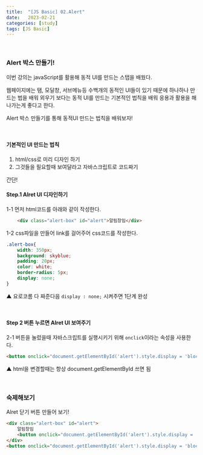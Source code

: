 ```yaml
---
title:  "[JS Basic] 02.Alert"
date:   2023-02-21
categories: [study]
tags: [JS Basic]
---
```

<br>

### Alert 박스 만들기!

이번 강의는 javaScript를 활용해 동적 UI를 만드는 스탭을 배웠다.

웹페이지에는 탬, 모달창, 서브메뉴등 수백개의 동적인 UI들이 있기 때문에 하나하나 만드는 법을 배워 외우기 보다는 동적 UI를 만드는 기본적인 법칙을 배워 응용과 활용을 해나가는게 좋다고 한다.

Alert 박스 만들기를 통해 동적UI 만드는 법칙을 배워보자!

<br/>

#### 기본적인 UI 만드는 법칙

1. html/css로 미리 디자인 하기   
2. 그것들을 필요할때 보여달라고 자바스크립트로 코드짜기

간단!

#### Step.1 Alret UI 디자인하기

1-1 먼저 html코드를 아래와 같이 작성한다.
```html
    <div class="alert-box" id="alert">알림창임</div>
```

1-2 css파일을 만들어 link를 걸어주어 css코드를 작성한다.
```css
.alert-box{
    width: 350px;
    background: skyblue;
    padding: 20px;
    color: white;
    border-radius: 5px;
    display: none;
}
```
▲ 요로코롬 다 짜준다음 `display : none;` 시켜주면 1단계 완성 

<br/>

#### Step 2 버튼 누르면 Alret UI 보여주기

2-1 버튼을 눌렀을때 자바스크립트를 실행시키기 위해 `onclick`이라는 속성을 사용한다.

```html
<button onclick="document.getElementById('alert').style.display = 'block';">버튼</button>
```
▲ html을 변경할때는 항상 document.getElementById 쓰면 됨   

<br/>

### 숙제해보기   
Alret 닫기 버튼 만들어 보기!   

```html
<div class="alert-box" id="alert">
    알림창임
    <button onclick="document.getElementById('alert').style.display = 'none';">닫기</button>
</div>
<button onclick="document.getElementById('alert').style.display = 'block';">버튼</button>
```
